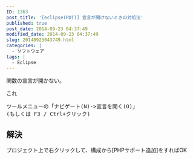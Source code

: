 ```yaml
---
ID: 1363
post_title: '[eclipse(PDT)] 宣言が開けないときの対処法'
published: true
post_date: 2014-09-23 04:37:49
modified_date: 2014-09-23 04:37:49
slug: 20140923043749.html
categories: |
  - ソフトウェア
tags: |
  - Eclipse
---
```

関数の宣言が開かない。

これ
<pre>ツールメニューの「ナビゲート(N)->宣言を開く(O)」
(もしくは F3 / Ctrl+クリック)</pre>
<!--more-->
<h2>解決</h2>
プロジェクト上で右クリックして、構成から[PHPサポート追加]をすればOK
